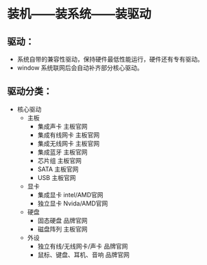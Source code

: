 # 装机——装系统——装驱动
## 驱动：  
- 系统自带的兼容性驱动，保持硬件最低性能运行，硬件还有专有驱动。  
- window 系统联网后会自动补齐部分核心驱动。  
## 驱动分类：  
- 核心驱动  
   - 主板  
     - 集成声卡  主板官网  
     - 集成有线网卡 主板官网  
     - 集成无线网卡 主板官网  
     - 集成蓝牙 主板官网  
     - 芯片组 主板官网  
     - SATA 主板官网  
     - USB 主板官网  
  - 显卡  
    - 集成显卡 intel/AMD官网  
    - 独立显卡 Nvida/AMD官网  
  - 硬盘  
    - 固态硬盘 品牌官网  
    - 磁盘阵列 主板官网  
  - 外设  
    - 独立有线/无线网卡/声卡 品牌官网  
    - 鼠标、键盘、耳机、音响 品牌官网   
